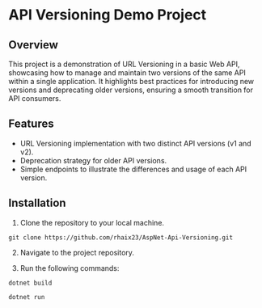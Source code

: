 # API Versioning Demo Project

## Overview
This project is a demonstration of URL Versioning in a basic Web API, showcasing how to manage and maintain two versions of the same API within a single application. It highlights best practices for introducing new versions and deprecating older versions, ensuring a smooth transition for API consumers.

## Features
- URL Versioning implementation with two distinct API versions (v1 and v2).
- Deprecation strategy for older API versions.
- Simple endpoints to illustrate the differences and usage of each API version.

## Installation
1. Clone the repository to your local machine.
```
git clone https://github.com/rhaix23/AspNet-Api-Versioning.git
```
2. Navigate to the project repository.
   
3. Run the following commands:
```
dotnet build
```
```
dotnet run
```

